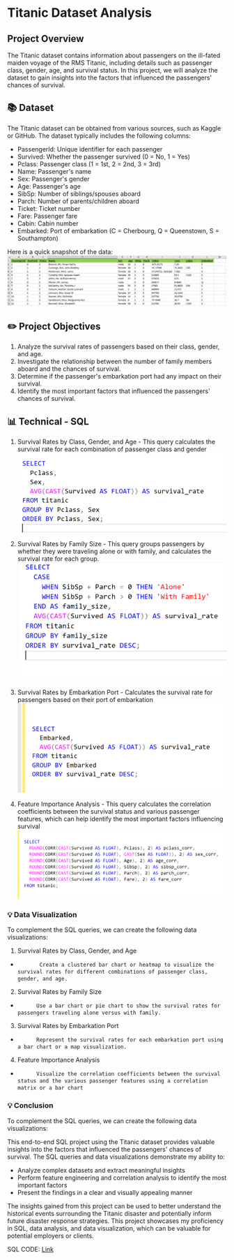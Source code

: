 # Titanic Dataset Analysis

## Project Overview
The Titanic dataset contains information about passengers on the ill-fated maiden voyage of the RMS Titanic, including details such as passenger class, gender, age, and survival status. In this project, we will analyze the dataset to gain insights into the factors that influenced the passengers' chances of survival.

## 📚 Dataset
The Titanic dataset can be obtained from various sources, such as Kaggle or GitHub. The dataset typically includes the following columns:
-	PassengerId: Unique identifier for each passenger
-	Survived: Whether the passenger survived (0 = No, 1 = Yes)
-	Pclass: Passenger class (1 = 1st, 2 = 2nd, 3 = 3rd)
-	Name: Passenger's name
-	Sex: Passenger's gender
-	Age: Passenger's age
-	SibSp: Number of siblings/spouses aboard
-	Parch: Number of parents/children aboard
-	Ticket: Ticket number
-	Fare: Passenger fare
-	Cabin: Cabin number
-	Embarked: Port of embarkation (C = Cherbourg, Q = Queenstown, S = Southampton)


Here is a quick snapshot of the data:
![Data Screenshot](Titanic_Dataset_Sample.JPG)

## ✏️ Project Objectives

1.	Analyze the survival rates of passengers based on their class, gender, and age.
2.	Investigate the relationship between the number of family members aboard and the chances of survival.
3.	Determine if the passenger's embarkation port had any impact on their survival.
4.	Identify the most important factors that influenced the passengers' chances of survival.


## 📊 Technical - SQL 

1. Survival Rates by Class, Gender, and Age - This query calculates the survival rate for each combination of passenger class and gender
           ![Data Screenshot](SQL1_Survival_Rate_byclass.png)
  	
2. Survival Rates by Family Size - This query groups passengers by whether they were traveling alone or with family, and calculates the survival rate for each group.
           ![Data Screenshot](SQl2_Survival_Rate_byFamilySize.png)

3. Survival Rates by Embarkation Port - Calculates the survival rate for passengers based on their port of embarkation
           ![Data Screenshot](SQL3_Survival_Rate_byEmbarkationPort.png)

4.  Feature Importance Analysis - This query calculates the correlation coefficients between the survival status and various passenger features, which can help identify the most important factors influencing survival
           ![Data Screenshot](SQ4_Feature_Importance_Analysis.png)


### 💡 Data Visualization

To complement the SQL queries, we can create the following data visualizations:
1.	Survival Rates by Class, Gender, and Age
-            Create a clustered bar chart or heatmap to visualize the survival rates for different combinations of passenger class, gender, and age.
2.	Survival Rates by Family Size
-           Use a bar chart or pie chart to show the survival rates for passengers traveling alone versus with family.
3.	Survival Rates by Embarkation Port
-           Represent the survival rates for each embarkation port using a bar chart or a map visualization.
4.	Feature Importance Analysis
-           Visualize the correlation coefficients between the survival status and the various passenger features using a correlation matrix or a bar chart


### 💡 Conclusion

To complement the SQL queries, we can create the following data visualizations:

This end-to-end SQL project using the Titanic dataset provides valuable insights into the factors that influenced the passengers' chances of survival. The SQL queries and data visualizations demonstrate my ability to:
-	Analyze complex datasets and extract meaningful insights
-	Perform feature engineering and correlation analysis to identify the most important factors
-	Present the findings in a clear and visually appealing manner

The insights gained from this project can be used to better understand the historical events surrounding the Titanic disaster and potentially inform future disaster response strategies. This project showcases my proficiency in SQL, data analysis, and data visualization, which can be valuable for potential employers or clients.



SQL CODE: [Link](https://github.com/dipshisingh31/Titanic_Dataset_Analysis/blob/0b77e128da523649e389398c026319c9dbe54282/TITANIC%20dataset%20analysis.sql)





